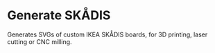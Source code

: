 # Generate SKÅDIS
Generates SVGs of custom IKEA SKÅDIS boards, for 3D printing, laser cutting or CNC milling.
